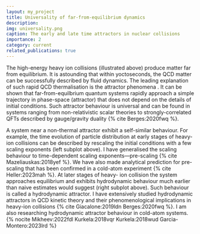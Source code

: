 ```yaml
---
layout: my_project
title: Universality of far-from-equilibrium dynamics 
description: 
img: universality.png
caption: The early and late time attractors in nuclear collisions
importance: 2
category: current
related_publications: true
---
```


The high-energy heavy ion collisions (illustrated above) produce matter far from equilibrium. It is
astounding that within yoctoseconds, the QCD matter can be successfully described by fluid dynamics.
The leading explanation of such rapid QCD thermalisation is the attractor phenomena . It can be
shown that far-from-equilbrium quantum systems rapidly approach a simple trajectory in phase-space
(attractor) that does not depend on the details of initial conditions. Such attractor behaviour is universal
and can be found in systems ranging from non-relativistic scalar theories to strongly-correlated QFTs
described by gauge/gravity duality {% cite Berges:2020fwq %}.


A system near a non-thermal attractor exhibit a self-similar behaviour. For example, the time evolution
of particle distribution at early stages of heavy-ion collisions can be described by rescaling the initial
conditions with a few scaling exponents (left subplot above). I have generalised the scaling behaviour to
time-dependent scaling exponents—pre-scaling {% cite Mazeliauskas:2018yef %}. We have also made analytical prediction
for pre-scaling that has been confirmed in a cold-atom experiment {% cite Heller:2023mah %}. At later stages of heavy-
ion collision the system approaches equilibrium and exhibits hydrodynamic behaviour much earlier than
naive estimates would suggest (right subplot above). Such behaviour is called a hydrodynamic attractor.
I have extensively studied hydrodynamic attractors in QCD kinetic theory and their phenomenological
implications in heavy-ion collisions {% cite Giacalone:2019ldn Berges:2020fwq %}. I am also researching hydrodynamic attractor behaviour in
cold-atom systems.
{% nocite Mikheev:2022fdl Kurkela:2018vqr Kurkela:2018wud Garcia-Montero:2023lrd %}
